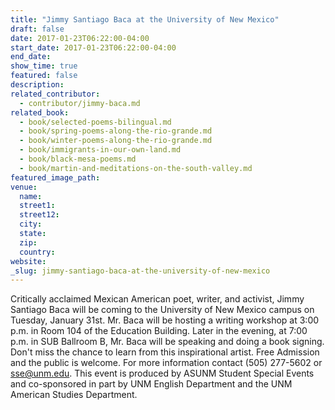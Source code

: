 ```yaml
---
title: "Jimmy Santiago Baca at the University of New Mexico"
draft: false
date: 2017-01-23T06:22:00-04:00
start_date: 2017-01-23T06:22:00-04:00
end_date:
show_time: true
featured: false
description:
related_contributor:
  - contributor/jimmy-baca.md
related_book:
  - book/selected-poems-bilingual.md
  - book/spring-poems-along-the-rio-grande.md
  - book/winter-poems-along-the-rio-grande.md
  - book/immigrants-in-our-own-land.md
  - book/black-mesa-poems.md
  - book/martin-and-meditations-on-the-south-valley.md
featured_image_path:
venue:
  name:
  street1:
  street12:
  city:
  state:
  zip:
  country:
website:
_slug: jimmy-santiago-baca-at-the-university-of-new-mexico
---
```


Critically acclaimed Mexican American poet, writer, and activist, Jimmy Santiago Baca will be coming to the University of New Mexico campus on Tuesday, January 31st. Mr. Baca will be hosting a writing workshop at 3:00 p.m. in Room 104 of the Education Building. Later in the evening, at 7:00 p.m. in SUB Ballroom B, Mr. Baca will be speaking and doing a book signing. Don't miss the chance to learn from this inspirational artist. Free Admission and the public is welcome. For more information contact (505) 277-5602 or sse@unm.edu. This event is produced by ASUNM Student Special Events and co-sponsored in part by UNM English Department and the UNM American Studies Department.

